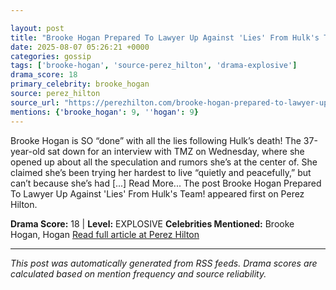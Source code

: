 ```yaml
---

layout: post
title: "Brooke Hogan Prepared To Lawyer Up Against 'Lies' From Hulk's Team!"
date: 2025-08-07 05:26:21 +0000
categories: gossip
tags: ['brooke-hogan', 'source-perez_hilton', 'drama-explosive']
drama_score: 18
primary_celebrity: brooke_hogan
source: perez_hilton
source_url: "https://perezhilton.com/brooke-hogan-prepared-to-lawyer-up-against-hulk-team-for-spreading-lies/"
mentions: {'brooke_hogan': 9, ''hogan': 9}
---
```


Brooke Hogan is SO “done” with all the lies following Hulk’s death! The 37-year-old sat down for an interview with TMZ on Wednesday, where she opened up about all the speculation and rumors she’s at the center of. She claimed she’s been trying her hardest to live “quietly and peacefully,” but can’t because she’s had [...] Read More... The post Brooke Hogan Prepared To Lawyer Up Against 'Lies' From Hulk's Team! appeared first on Perez Hilton.

**Drama Score:** 18 | **Level:** EXPLOSIVE **Celebrities Mentioned:** Brooke Hogan, Hogan [Read full article at Perez Hilton](https://perezhilton.com/brooke-hogan-prepared-to-lawyer-up-against-hulk-team-for-spreading-lies/)

---

*This post was automatically generated from RSS feeds. Drama scores are calculated based on mention frequency and source reliability.*